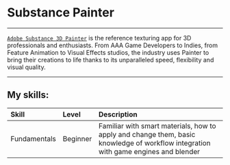 # Substance Painter

---

[`Adobe Substance 3D Painter`](https://www.adobe.com/products/substance3d/apps/painter.html) is the reference texturing app for 3D professionals and enthusiasts. From AAA Game Developers to Indies, from Feature Animation to Visual Effects studios, the industry uses Painter to bring their creations to life thanks to its unparalleled speed, flexibility and visual quality.

---

## My skills:

| Skill	| Level	| Description |
| :---- | :---- | :---------- |
|Fundamentals	|Beginner	| Familiar with smart materials, how to apply and change them, basic knowledge of workflow integration with game engines and blender	|
